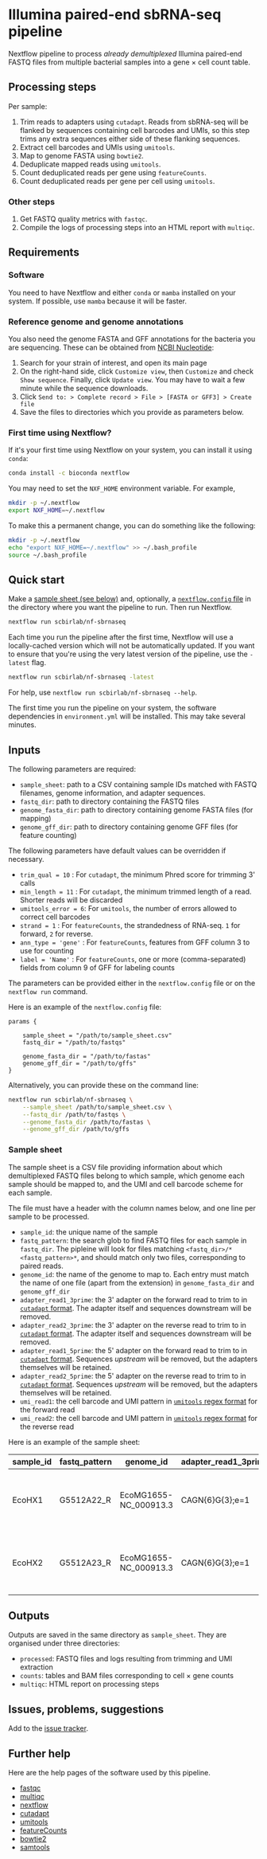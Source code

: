 # Illumina paired-end sbRNA-seq pipeline

Nextflow pipeline to process *already demultiplexed* Illumina paired-end FASTQ files from multiple bacterial samples into a gene $\times$ cell count table.

## Processing steps

Per sample:

1. Trim reads to adapters using `cutadapt`. Reads from sbRNA-seq will be flanked by sequences containing cell barcodes and UMIs, so this step trims any extra sequences either side of these flanking sequences.
2. Extract cell barcodes and UMIs using `umitools`.
3. Map to genome FASTA using `bowtie2`.
4. Deduplicate mapped reads using `umitools`.
5. Count deduplicated reads per gene using `featureCounts`.
6. Count deduplicated reads per gene per cell using `umitools`.

### Other steps

1. Get FASTQ quality metrics with `fastqc`.
2. Compile the logs of processing steps into an HTML report with `multiqc`.

## Requirements

### Software

You need to have Nextflow and either `conda` or `mamba` installed on your system. If possible, use `mamba` because it will be faster.

### Reference genome and genome annotations

You also need the genome FASTA and GFF annotations for the bacteria you are sequencing. These can be obtained from [NCBI Nucleotide](https://www.ncbi.nlm.nih.gov/nuccore/):

1. Search for your strain of interest, and open its main page
2. On the right-hand side, click `Customize view`, then `Customize` and check `Show sequence`. Finally, click `Update view`. You may have to wait a few minute while the sequence downloads.
3. Click `Send to: > Complete record > File > [FASTA or GFF3] > Create file`
4. Save the files to directories which you provide as parameters below.

### First time using Nextflow?

If it's your first time using Nextflow on your system, you can install it using `conda`:

```bash
conda install -c bioconda nextflow 
```

You may need to set the `NXF_HOME` environment variable. For example,

```bash
mkdir -p ~/.nextflow
export NXF_HOME=~/.nextflow
```

To make this a permanent change, you can do something like the following:

```bash
mkdir -p ~/.nextflow
echo "export NXF_HOME=~/.nextflow" >> ~/.bash_profile
source ~/.bash_profile
```

## Quick start

Make a [sample sheet (see below)](#sample-sheet)  and, optionally, a [`nextflow.config` file](#inputs) in the directory where you want the pipeline to run. Then run Nextflow.

```bash 
nextflow run scbirlab/nf-sbrnaseq
```

Each time you run the pipeline after the first time, Nextflow will use a locally-cached version which will not be automatically updated. If you want to ensure that you're using the very latest version of the pipeline, use the `-latest` flag.

```bash 
nextflow run scbirlab/nf-sbrnaseq -latest
```

For help, use `nextflow run scbirlab/nf-sbrnaseq --help`.

The first time you run the pipeline on your system, the software dependencies in `environment.yml` will be installed. This may take several minutes.

## Inputs

The following parameters are required:

- `sample_sheet`: path to a CSV containing sample IDs matched with FASTQ filenames, genome information, and adapter sequences.
- `fastq_dir`: path to directory containing the FASTQ files
- `genome_fasta_dir`: path to directory containing genome FASTA files (for mapping)
- `genome_gff_dir`: path to directory containing genome GFF files (for feature counting)

The following parameters have default values can be overridden if necessary.

- `trim_qual = 10` : For `cutadapt`, the minimum Phred score for trimming 3' calls
- `min_length = 11` : For `cutadapt`, the minimum trimmed length of a read. Shorter reads will be discarded
- `umitools_error = 6`: For `umitools`, the number of errors allowed to correct cell barcodes
- `strand = 1` : For `featureCounts`, the strandedness of RNA-seq. `1` for forward, `2` for reverse.
- `ann_type = 'gene'` : For `featureCounts`, features from GFF column 3 to use for counting
- `label = 'Name'` : For `featureCounts`, one or more (comma-separated) fields from column 9 of GFF for labeling counts

The parameters can be provided either in the `nextflow.config` file or on the `nextflow run` command.

Here is an example of the `nextflow.config` file:

```nextflow
params {
   
    sample_sheet = "/path/to/sample_sheet.csv"
    fastq_dir = "/path/to/fastqs"

    genome_fasta_dir = "/path/to/fastas"
    genome_gff_dir = "/path/to/gffs"
}
```

Alternatively, you can provide these on the command line:

```bash
nextflow run scbirlab/nf-sbrnaseq \
    --sample_sheet /path/to/sample_sheet.csv \
    --fastq_dir /path/to/fastqs \
    --genome_fasta_dir /path/to/fastas \
    --genome_gff_dir /path/to/gffs
``` 

### Sample sheet

The sample sheet is a CSV file providing information about which demultiplexed FASTQ files belong to which sample, which genome each sample should be mapped to, and the UMI and cell barcode scheme for each sample.

The file must have a header with the column names below, and one line per sample to be processed.

- `sample_id`: the unique name of the sample
- `fastq_pattern`: the search glob to find FASTQ files for each sample in `fastq_dir`. The pipleine will look for files matching `<fastq_dir>/*<fastq_pattern>*`, and should match only two files, corresponding to paired reads.
- `genome_id`: the name of the genome to map to. Each entry must match the name of one file (apart from the extension) in `genome_fasta_dir` and `genome_gff_dir`
- `adapter_read1_3prime`: the 3' adapter on the forward read to trim to in [`cutadapt` format](https://cutadapt.readthedocs.io/en/stable/guide.html#specifying-adapter-sequences). The adapter itself and sequences downstream will be removed.
- `adapter_read2_3prime`:  the 3' adapter on the reverse read to trim to in [`cutadapt` format](https://cutadapt.readthedocs.io/en/stable/guide.html#specifying-adapter-sequences). The adapter itself and sequences downstream will be removed.
- `adapter_read1_5prime`: the 5' adapter on the forward read to trim to in [`cutadapt` format](https://cutadapt.readthedocs.io/en/stable/guide.html#specifying-adapter-sequences). Sequences _upstream_ will be removed, but the adapters themselves will be retained.
- `adapter_read2_5prime`:  the 5' adapter on the reverse read to trim to in [`cutadapt` format](https://cutadapt.readthedocs.io/en/stable/guide.html#specifying-adapter-sequences). Sequences _upstream_ will be removed, but the adapters themselves will be retained.
- `umi_read1`: the cell barcode and UMI pattern in [`umitools` regex format](https://umi-tools.readthedocs.io/en/latest/regex.html#regex-regular-expression-mode) for the forward read
- `umi_read2`: the cell barcode and UMI pattern in [`umitools` regex format](https://umi-tools.readthedocs.io/en/latest/regex.html#regex-regular-expression-mode) for the reverse read

Here is an example of the sample sheet:

| sample_id | fastq_pattern | genome_id | adapter_read1_3prime | adapter_read2_3prime | adapter_read1_5prime | adapter_read2_5prime | umi_read1 | umi_read2 |
| --------- | --------- | ------------- | ------------- | --------- | --------- | --------- | --------- | ------------- |
| EcoHX1 | G5512A22_R | EcoMG1655-NC_000913.3 | CAGN{6}G{3};e=1 | N{7}N{8}TTATTATA | TATAATAAN{8}N{7} | C{3}N{6}CTG | ^(?P<discard_1>.{3})(?P<cell_1>.{6}).* | ^(?P<discard_2>.{8})(?P<cell_2>.{8})(?P<umi_1>.{7}).* |
| EcoHX2 | G5512A23_R | EcoMG1655-NC_000913.3 | CAGN{6}G{3};e=1 | N{7}N{8}TTATTATA | TATAATAAN{8}N{7} | C{3}N{6}CTG | ^(?P<discard_1>.{3})(?P<cell_1>.{6}).* | ^(?P<discard_2>.{8})(?P<cell_2>.{8})(?P<umi_1>.{7}).* |

## Outputs

Outputs are saved in the same directory as `sample_sheet`. They are organised under three directories:

- `processed`: FASTQ files and logs resulting from trimming and UMI extraction
- `counts`: tables and BAM files corresponding to cell $\times$ gene counts
- `multiqc`: HTML report on processing steps

## Issues, problems, suggestions

Add to the [issue tracker](https://www.github.com/scbirlab/nf-sbrnaseq/issues).

## Further help

Here are the help pages of the software used by this pipeline.

- [fastqc](https://www.bioinformatics.babraham.ac.uk/projects/fastqc/)
- [multiqc](https://multiqc.info/)
- [nextflow](https://www.nextflow.io/docs/latest/index.html)
- [cutadapt](https://cutadapt.readthedocs.io/en/stable/index.html)
- [umitools](https://umi-tools.readthedocs.io/en/latest/index.html)
- [featureCounts](https://subread.sourceforge.net/featureCounts.html)
- [bowtie2](https://bowtie-bio.sourceforge.net/bowtie2/manual.shtml)
- [samtools](http://www.htslib.org/doc/samtools.html)